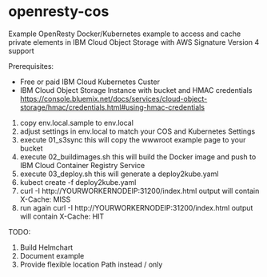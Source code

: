 # openresty-cos
Example OpenResty Docker/Kubernetes example to access and cache private elements in IBM Cloud Object Storage with AWS Signature Version 4 support

Prerequisites:
* Free or paid IBM Cloud Kubernetes Custer
* IBM Cloud Object Storage Instance with bucket and HMAC credentials
https://console.bluemix.net/docs/services/cloud-object-storage/hmac/credentials.html#using-hmac-credentials


1. copy env.local.sample to env.local
2. adjust settings in env.local to match your COS and Kubernetes Settings
3. execute 01_s3sync this will copy the wwwroot example page to your bucket
4. execute 02_buildimages.sh this will build the Docker image and push to IBM Cloud Container Registry Service
5. execute 03_deploy.sh this will generate a deploy2kube.yaml
6. kubect create -f deploy2kube.yaml
7. curl -I http://YOURWORKERNODEIP:31200/index.html  output will contain X-Cache: MISS
8. run again curl -I http://YOURWORKERNODEIP:31200/index.html  output will contain X-Cache: HIT

TODO:
1. Build Helmchart
2. Document example
3. Provide flexible location Path instead / only
